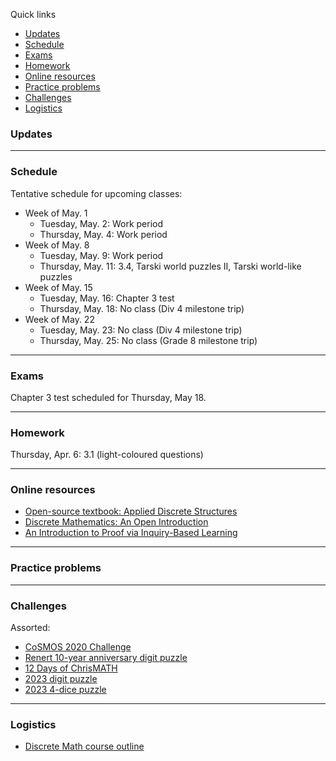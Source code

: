 Quick links

  * [Updates](#updates)
  * [Schedule](#schedule)
  * [Exams](#exams)
  * [Homework](#homework)
  * [Online resources](#online-resources)
  * [Practice problems](#practice-problems)
  * [Challenges](#challenges)
  * [Logistics](#logistics)



### Updates


---


### Schedule

Tentative schedule for upcoming classes:

<!--
  * Week of Jan. 30
    * Tuesday, Jan. 31: 1.1-1.2
    * Thursday, Feb. 2: 1.2-1.3
  * Week of Feb. 6
    * Tuesday, Feb. 7: Chapter 1 test
    * Thursday, Feb. 9: 2.1
  * Week of Feb. 13
    * Tuesday, Feb. 14: 2.1-2.2
    * Thursday, Feb. 16: Model UN
  * Week of Feb. 20
    * Tuesday, Feb. 21: February Break
    * Thursday, Feb. 23: February Break
  * Week of Feb. 27
    * Tuesday, Feb. 28: 2.2
    * Thursday, Mar. 2: 2.3
  * Week of Mar. 6
    * Tuesday, Mar. 7: 2.3, Lewis Carroll puzzles, 2.4
    * Thursday, Mar. 9: Knights and knaves, 2.4
  * Week of Mar. 13
    * Tuesday, Mar. 14: pi Day (pidokus)
    * Thursday, Mar. 16: Chapter 2 review, 2.5
  * Week of Mar. 20
    * Tuesday, Mar. 21: Chapter 2 test
    * Thursday, Mar. 23: 3.1
  * Week of Mar. 27
    * Tuesday, Mar. 28: English 30 pull-out
    * Thursday, Mar. 30: English 30 pull-out
  * Week of Apr. 3
    * Tuesday, Apr. 4: 3.1
    * Thursday, Apr. 6: 3.2
  * Week of Apr. 24
    * Tuesday, Apr. 25: Work period
    * Thursday, Apr. 27: Work period
-->

  * Week of May. 1
    * Tuesday, May. 2: Work period
    * Thursday, May. 4: Work period
  * Week of May. 8
    * Tuesday, May. 9: Work period
    * Thursday, May. 11: 3.4, Tarski world puzzles II, Tarski world-like puzzles
  * Week of May. 15
    * Tuesday, May. 16: Chapter 3 test
    * Thursday, May. 18: No class (Div 4 milestone trip)
  * Week of May. 22
    * Tuesday, May. 23: No class (Div 4 milestone trip)
    * Thursday, May. 25: No class (Grade 8 milestone trip)


---

### Exams

Chapter 3 test scheduled for Thursday, May 18.


<!--
Chapter 1 test scheduled for Tuesday, Jan. 31.
-->

---

### Homework

<!--
Thursday, Feb. 2: 1.1 and half of 1.2 (light-coloured questions)
Tuesday, Feb. 7: Rest of 1.2 and all of 1.3 (light-coloured questions)
Tuesday, Feb. 14: 2.1 (light-coloured questions up to 47)
Tuesday, Feb. 21: 2.1 (rest of light-coloured questions)
Thursday, Mar. 2: 2.2 (light-coloured questions)
Tuesday, Mar. 7: 2.3 (Q1-22, 36-43 light-coloured questions)
-->
Thursday, Apr. 6: 3.1 (light-coloured questions)



<!--
1.2) 3, 5, 6, 12, 15, 19, 20, 27, 32, 46, 57, 58
-->

<!--
Specific homework for Monday, May 16:
  * Fill out the <a href="https://forms.gle/tTdUvnsKvuTmS2wG9">End of Year feedback form </a>
-->

<!--
Homework expectations: about 40 minutes/day on average
-->

---

### Online resources

<!--
* <a href="https://lyryx.com/wp-content/uploads/2018/01/Nicholson-OpenLAWA-2018A.pdf"> Open-source textbook used for this class </a>
-->

* <a href="https://discretemath.org/ads-latex/ads.pdf">Open-source textbook: Applied Discrete Structures</a>
* <a href="https://discrete.openmathbooks.org/dmoi3.html">Discrete Mathematics: An Open Introduction</a>
* <a href="http://danaernst.com/IBL-IntroToProof/IBLIntroToProof-MAAPressSpring2022.pdf">An Introduction to Proof via Inquiry-Based Learning</a>

---

### Practice problems


---

### Challenges 


Assorted:
* <a href="https://vincentchan02.wixsite.com/cosmospuzzle"> CoSMOS 2020 Challenge</a> 
* <a href="https://vchan2.github.io/Challenges/10_2022_2023_digit_puzzle.pdf">Renert 10-year anniversary digit puzzle</a>
* <a href="https://renertmath.github.io/Challenges/12Days2022.html">12 Days of ChrisMATH</a>
* <a href="https://vchan2.github.io/Challenges/digit_puzzle_2023.pdf">2023 digit puzzle</a>
* <a href="https://vchan2.github.io/Challenges/digit_puzzle_2023_4dice.pdf">2023 4-dice puzzle</a>



---

### Logistics

* <a href="https://vchan2.github.io/2022DiscreteMath/Discrete_Math-Course_outline.pdf">Discrete Math course outline</a>


